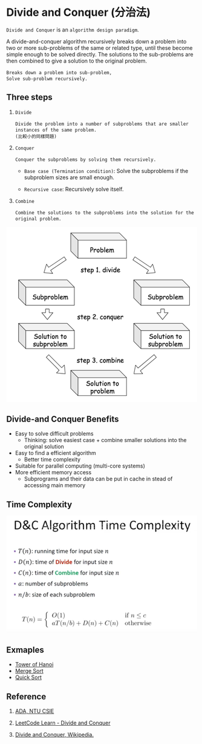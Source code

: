 # Divide and Conquer (分治法)

`Divide and Conquer` is an `algorithm design paradigm`.

A divide-and-conquer algorithm recursively breaks down a problem into two or more sub-problems of the same or related type, until these become simple enough to be solved directly. The solutions to the sub-problems are then combined to give a solution to the original problem.

```
Breaks down a problem into sub-problem,
Solve sub-problwm recursively.
```

## Three steps

1. `Divide`

    ```
    Divide the problem into a number of subproblems that are smaller instances of the same problem.
    (比較小的同樣問題)
    ```

2. `Conquer`

    ```
    Conquer the subproblems by solving them recursively.
    ```

    - `Base case (Termination condition)`: Solve the subproblems if the subproblem sizes are small enough.

    - `Recursive case`: Recursively solve itself.

3. `Combine`

    ```
    Combine the solutions to the subproblems into the solution for the original problem.
    ```

![](images/Divide-and-Conquer.png)

## Divide-and Conquer Benefits

- Easy to solve difficult problems
  - Thinking: solve easiest case + combine smaller solutions into the original solution
- Easy to find a efficient algorithm
  - Better time complexity
- Suitable for parallel computing (multi-core systems)
- More efficient memory access
  - Subprograms and their data can be put in cache in stead of accessing main memory

## Time Complexity

![](images/time-complexity.png)

## Exmaples

- [Tower of Hanoi](https://github.com/kaka-lin/Notes/tree/master/DSA/Recursion/Divide%20and%20Conquer/tower_of_hanoi)
- [Merge Sort](https://github.com/kaka-lin/Notes/tree/master/DSA/Recursion/Divide%20and%20Conquer/merge_sort)
- [Quick Sort](https://github.com/kaka-lin/Notes/tree/master/DSA/Recursion/Divide%20and%20Conquer/quick_sort)

## Reference

1. [ADA, NTU CSIE](https://www.csie.ntu.edu.tw/~yvchen/f108-ada/doc/190919_Divide-and-Conquer-1.pdf)

2. [LeetCode Learn - Divide and Conquer](https://leetcode.com/explore/learn/card/recursion-ii/470/divide-and-conquer/)

3. [Divide and Conquer, Wikipedia.](https://en.wikipedia.org/wiki/Divide-and-conquer_algorithm)
